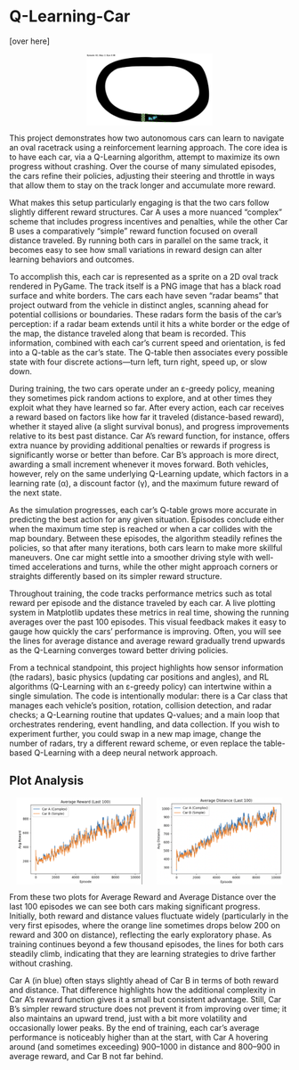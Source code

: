 # Q-Learning-Car

[over here]

<div style="display: flex; justify-content: space-around;">
    <img src="https://raw.githubusercontent.com/angtheman3/Q-Learning-Car/main/track_image.png" alt="Average Reward" style="width: 45%;"/>
</div>


This project demonstrates how two autonomous cars can learn to navigate an oval racetrack using a reinforcement learning approach. The core idea is to have each car, via a Q-Learning algorithm, attempt to maximize its own progress without crashing. Over the course of many simulated episodes, the cars refine their policies, adjusting their steering and throttle in ways that allow them to stay on the track longer and accumulate more reward.

What makes this setup particularly engaging is that the two cars follow slightly different reward structures. Car A uses a more nuanced “complex” scheme that includes progress incentives and penalties, while the other Car B uses a comparatively “simple” reward function focused on overall distance traveled. By running both cars in parallel on the same track, it becomes easy to see how small variations in reward design can alter learning behaviors and outcomes.

To accomplish this, each car is represented as a sprite on a 2D oval track rendered in PyGame. The track itself is a PNG image that has a black road surface and white borders. The cars each have seven “radar beams” that project outward from the vehicle in distinct angles, scanning ahead for potential collisions or boundaries. These radars form the basis of the car’s perception: if a radar beam extends until it hits a white border or the edge of the map, the distance traveled along that beam is recorded. This information, combined with each car’s current speed and orientation, is fed into a Q-table as the car’s state. The Q-table then associates every possible state with four discrete actions—turn left, turn right, speed up, or slow down.

During training, the two cars operate under an ε-greedy policy, meaning they sometimes pick random actions to explore, and at other times they exploit what they have learned so far. After every action, each car receives a reward based on factors like how far it traveled (distance-based reward), whether it stayed alive (a slight survival bonus), and progress improvements relative to its best past distance. Car A’s reward function, for instance, offers extra nuance by providing additional penalties or rewards if progress is significantly worse or better than before. Car B’s approach is more direct, awarding a small increment whenever it moves forward. Both vehicles, however, rely on the same underlying Q-Learning update, which factors in a learning rate (α), a discount factor (γ), and the maximum future reward of the next state.

As the simulation progresses, each car’s Q-table grows more accurate in predicting the best action for any given situation. Episodes conclude either when the maximum time step is reached or when a car collides with the map boundary. Between these episodes, the algorithm steadily refines the policies, so that after many iterations, both cars learn to make more skillful maneuvers. One car might settle into a smoother driving style with well-timed accelerations and turns, while the other might approach corners or straights differently based on its simpler reward structure.

Throughout training, the code tracks performance metrics such as total reward per episode and the distance traveled by each car. A live plotting system in Matplotlib updates these metrics in real time, showing the running averages over the past 100 episodes. This visual feedback makes it easy to gauge how quickly the cars’ performance is improving. Often, you will see the lines for average distance and average reward gradually trend upwards as the Q-Learning converges toward better driving policies.

From a technical standpoint, this project highlights how sensor information (the radars), basic physics (updating car positions and angles), and RL algorithms (Q-Learning with an ε-greedy policy) can intertwine within a single simulation. The code is intentionally modular: there is a Car class that manages each vehicle’s position, rotation, collision detection, and radar checks; a Q-Learning routine that updates Q-values; and a main loop that orchestrates rendering, event handling, and data collection. If you wish to experiment further, you could swap in a new map image, change the number of radars, try a different reward scheme, or even replace the table-based Q-Learning with a deep neural network approach.

## Plot Analysis

<div style="display: flex; justify-content: space-around;">
    <img src="https://raw.githubusercontent.com/angtheman3/Q-Learning-Car/main/avg_reward.png" alt="Average Reward" style="width: 45%;"/>
    <img src="https://raw.githubusercontent.com/angtheman3/Q-Learning-Car/main/avg_distance.png" alt="Average Distance" style="width: 45%;"/>
</div>



From these two plots for Average Reward and Average Distance over the last 100 episodes we can see both cars making significant progress. Initially, both reward and distance values fluctuate widely (particularly in the very first episodes, where the orange line sometimes drops below 200 on reward and 300 on distance), reflecting the early exploratory phase. As training continues beyond a few thousand episodes, the lines for both cars steadily climb, indicating that they are learning strategies to drive farther without crashing.

Car A (in blue) often stays slightly ahead of Car B in terms of both reward and distance. That difference highlights how the additional complexity in Car A’s reward function gives it a small but consistent advantage. Still, Car B’s simpler reward structure does not prevent it from improving over time; it also maintains an upward trend, just with a bit more volatility and occasionally lower peaks. By the end of training, each car’s average performance is noticeably higher than at the start, with Car A hovering around (and sometimes exceeding) 900–1000 in distance and 800–900 in average reward, and Car B not far behind.
